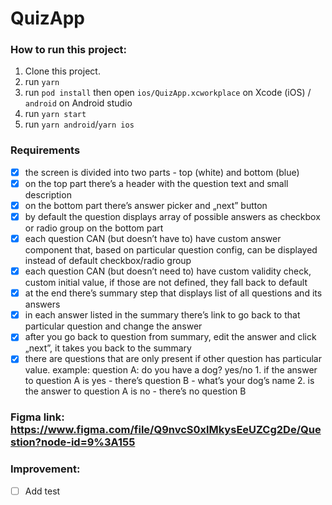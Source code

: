 # QuizApp

### How to run this project:
1. Clone this project.
2. run `yarn`
3. run `pod install` then open `ios/QuizApp.xcworkplace` on Xcode (iOS) / `android` on Android studio
4. run `yarn start`
5. run `yarn android`/`yarn ios`

### Requirements

- [x] the screen is divided into two parts - top (white) and bottom (blue)
- [x] on the top part there’s a header with the question text and small description
- [x] on the bottom part there’s answer picker and „next” button
- [x] by default the question displays array of possible answers as checkbox or radio group on the bottom part
- [x] each question CAN (but doesn’t have to) have custom answer component that, based on particular question config, can be displayed instead of default checkbox/radio group
- [x] each question CAN (but doesn’t need to) have custom validity check, custom initial value, if those are not defined, they fall back to default
- [x] at the end there’s summary step that displays list of all questions and its answers
- [x] in each answer listed in the summary there’s link to go back to that particular question and change the answer
- [x] after you go back to question from summary, edit the answer and click „next”, it takes you back to the summary
- [x] there are questions that are only present if other question has particular value. example:
      question A: do you have a dog? yes/no
      1. if the answer to question A is yes - there’s question B - what’s your dog’s name
      2. is the answer to question A is no - there’s no question B
      
### Figma link: https://www.figma.com/file/Q9nvcS0xlMkysEeUZCg2De/Question?node-id=9%3A155


### Improvement:
- [ ] Add test

